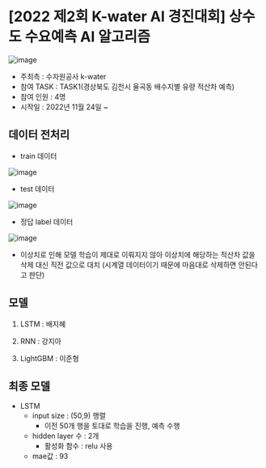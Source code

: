 # [2022 제2회 K-water AI 경진대회] 상수도 수요예측 AI 알고리즘
![image](https://user-images.githubusercontent.com/90167432/205447766-187fc487-6a78-41dd-9f74-fb03ad615792.png)

- 주최측 : 수자원공사 k-water
- 참여 TASK : TASK1(경상북도 김천시 율곡동 배수지별 유량 적산차 예측)
- 참여 인원 : 4명
- 시작일 : 2022년 11월 24일 ~

## 데이터 전처리
- train 데이터

![image](https://user-images.githubusercontent.com/90167432/206382966-9cae60b4-b254-49b8-a783-4567480e1678.png)

- test 데이터

![image](https://user-images.githubusercontent.com/90167432/206383013-0a04af21-094c-4fab-9429-9705b6c9e868.png)

- 정답 label 데이터

![image](https://user-images.githubusercontent.com/90167432/206383102-8d1bfc3c-dae7-4060-ac04-52a0ace2cbd3.png)
  - 이상치로 인해 모델 학습이 제대로 이뤄지지 않아 이상치에 해당하는 적산차 값을 삭제 대신 직전 값으로 대치 (시계열 데이터이기 때문에 마음대로 삭제하면 안된다고 판단)

## 모델
1. LSTM : 배지혜

2. RNN : 강지아

3. LightGBM : 이준형 


## 최종 모델
- LSTM
  - input size : (50,9) 행렬
    - 이전 50개 행을 토대로 학습을 진행, 예측 수행
  - hidden layer 수 : 2개
    - 활성화 함수 : relu 사용
  - mae값 : 93
